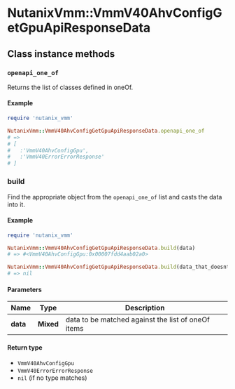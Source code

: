 # NutanixVmm::VmmV40AhvConfigGetGpuApiResponseData

## Class instance methods

### `openapi_one_of`

Returns the list of classes defined in oneOf.

#### Example

```ruby
require 'nutanix_vmm'

NutanixVmm::VmmV40AhvConfigGetGpuApiResponseData.openapi_one_of
# =>
# [
#   :'VmmV40AhvConfigGpu',
#   :'VmmV40ErrorErrorResponse'
# ]
```

### build

Find the appropriate object from the `openapi_one_of` list and casts the data into it.

#### Example

```ruby
require 'nutanix_vmm'

NutanixVmm::VmmV40AhvConfigGetGpuApiResponseData.build(data)
# => #<VmmV40AhvConfigGpu:0x00007fdd4aab02a0>

NutanixVmm::VmmV40AhvConfigGetGpuApiResponseData.build(data_that_doesnt_match)
# => nil
```

#### Parameters

| Name | Type | Description |
| ---- | ---- | ----------- |
| **data** | **Mixed** | data to be matched against the list of oneOf items |

#### Return type

- `VmmV40AhvConfigGpu`
- `VmmV40ErrorErrorResponse`
- `nil` (if no type matches)

